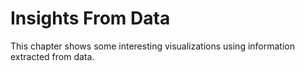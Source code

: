 # Insights From Data
This chapter shows some interesting visualizations using information extracted from data. 